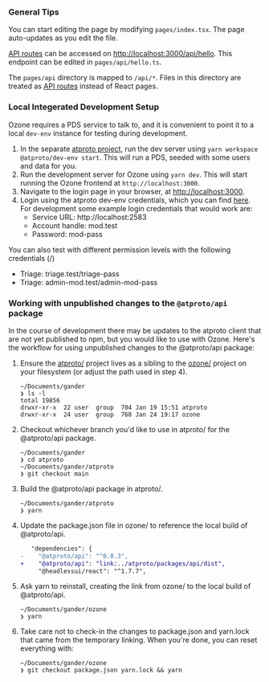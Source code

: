 
### General Tips

You can start editing the page by modifying `pages/index.tsx`. The page auto-updates as you edit the file.

[API routes](https://nextjs.org/docs/api-routes/introduction) can be accessed on [http://localhost:3000/api/hello](http://localhost:3000/api/hello). This endpoint can be edited in `pages/api/hello.ts`.

The `pages/api` directory is mapped to `/api/*`. Files in this directory are treated as [API routes](https://nextjs.org/docs/api-routes/introduction) instead of React pages.

### Local Integerated Development Setup

Ozone requires a PDS service to talk to, and it is convenient to point it to a local `dev-env` instance for testing during development.

1. In the separate [atproto project](https://github.com/gander-social/atproto), run the dev server using `yarn workspace @atproto/dev-env start`. This will run a PDS, seeded with some users and data for you.
2. Run the development server for Ozone using `yarn dev`. This will start running the Ozone frontend at `http://localhost:3000`.
3. Navigate to the login page in your browser, at [http://localhost:3000](http://localhost:3000).
4. Login using the atproto dev-env credentials, which you can find [here](https://github.com/gander-social/atproto/blob/a1240f0a37030766dfe0a2ccfdc2810432520ae9/packages/dev-env/src/mock/index.ts#L59-L84). For development some example login credentials that would work are:
   - Service URL: http://localhost:2583
   - Account handle: mod.test
   - Password: mod-pass

You can also test with different permission levels with the following credentials (<username>/<password>)

- Triage: triage.test/triage-pass
- Triage: admin-mod.test/admin-mod-pass

### Working with unpublished changes to the `@atproto/api` package

In the course of development there may be updates to the atproto client that are not yet published to npm, but you would like to use with Ozone. Here's the workflow for using unpublished changes to the @atproto/api package:

1. Ensure the [atproto/](https://github.com/gander-social/atproto) project lives as a sibling to the [ozone/](https://github.com/gander-social/ozone) project on your filesystem (or adjust the path used in step 4).

   ```
   ~/Documents/gander
   ❯ ls -l
   total 19856
   drwxr-xr-x  22 user  group  704 Jan 19 15:51 atproto
   drwxr-xr-x  24 user  group  768 Jan 24 19:17 ozone
   ```

2. Checkout whichever branch you'd like to use in atproto/ for the @atproto/api package.

   ```
   ~/Documents/gander
   ❯ cd atproto
   ~/Documents/gander/atproto
   ❯ git checkout main
   ```

3. Build the @atproto/api package in atproto/.

   ```
   ~/Documents/gander/atproto
   ❯ yarn
   ```

4. Update the package.json file in ozone/ to reference the local build of @atproto/api.

   ```diff
      "dependencies": {
   -    "@atproto/api": "^0.0.3",
   +    "@atproto/api": "link:../atproto/packages/api/dist",
        "@headlessui/react": "^1.7.7",
   ```

5. Ask yarn to reinstall, creating the link from ozone/ to the local build of @atproto/api.
   ```
   ~/Documents/gander/ozone
   ❯ yarn
   ```
6. Take care not to check-in the changes to package.json and yarn.lock that came from the temporary linking. When you're done, you can reset everything with:
   ```
   ~/Documents/gander/ozone
   ❯ git checkout package.json yarn.lock && yarn
   ```
